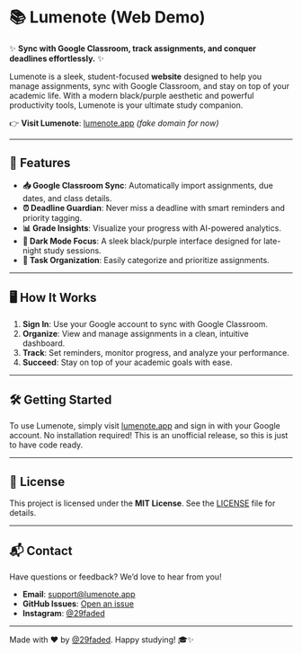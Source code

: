 # 📚 Lumenote (Web Demo)

✨ **Sync with Google Classroom, track assignments, and conquer deadlines effortlessly.** ✨

Lumenote is a sleek, student-focused **website** designed to help you manage assignments, sync with Google Classroom, and stay on top of your academic life. With a modern black/purple aesthetic and powerful productivity tools, Lumenote is your ultimate study companion.

👉 **Visit Lumenote**: [lumenote.app](https://lumenote.app) *(fake domain for now)*

---

## 🚀 Features

- **📥 Google Classroom Sync**: Automatically import assignments, due dates, and class details.
- **⏰ Deadline Guardian**: Never miss a deadline with smart reminders and priority tagging.
- **📊 Grade Insights**: Visualize your progress with AI-powered analytics.
- **🌙 Dark Mode Focus**: A sleek black/purple interface designed for late-night study sessions.
- **📝 Task Organization**: Easily categorize and prioritize assignments.

---

## 🖥️ How It Works

1. **Sign In**: Use your Google account to sync with Google Classroom.
2. **Organize**: View and manage assignments in a clean, intuitive dashboard.
3. **Track**: Set reminders, monitor progress, and analyze your performance.
4. **Succeed**: Stay on top of your academic goals with ease.

---

## 🛠️ Getting Started

To use Lumenote, simply visit [lumenote.app](https://lumenote.app) and sign in with your Google account. No installation required!
This is an unofficial release, so this is just to have code ready.

---

## 📜 License

This project is licensed under the **MIT License**. See the [LICENSE](LICENSE) file for details.

---

## 📬 Contact

Have questions or feedback? We’d love to hear from you!

- **Email**: support@lumenote.app
- **GitHub Issues**: [Open an issue](https://github.com/29faded/lumenote/issues)
- **Instagram**: [@29faded](https://instagram.com/29faded)

---

Made with ❤️ by [@29faded](https://instagram.com/29faded). Happy studying! 🎓✨
